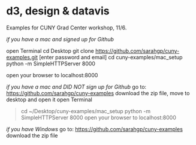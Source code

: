 d3, design & datavis
=============

Examples for CUNY Grad Center workshop, 11/6.

*if you have a mac and signed up for Github*

open Terminal
  cd Desktop
  git clone https://github.com/sarahgp/cuny-examples.git
[enter password and email]
  cd cuny-examples/mac_setup
  python -m SimpleHTTPServer 8000

open your browser to localhost:8000


*if you have a mac and DID NOT sign up for Github*
go to: https://github.com/sarahgp/cuny-examples
download the zip file, move to desktop and open it
open Terminal
> cd ~/Desktop/cuny-examples/mac_setup
> python -m SimpleHTTPServer 8000
open your browser to localhost:8000

*if you have Windows*
go to: https://github.com/sarahgp/cuny-examples
download the zip file

